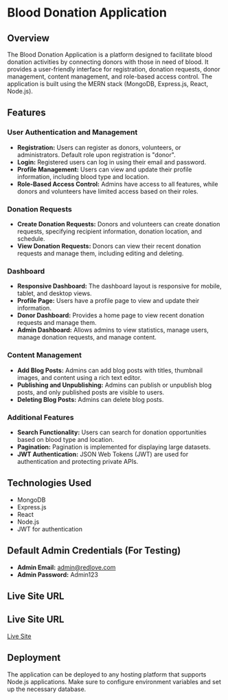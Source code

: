 # Blood Donation Application

## Overview

The Blood Donation Application is a platform designed to facilitate blood donation activities by connecting donors with those in need of blood. It provides a user-friendly interface for registration, donation requests, donor management, content management, and role-based access control. The application is built using the MERN stack (MongoDB, Express.js, React, Node.js).

## Features

### User Authentication and Management

- **Registration:** Users can register as donors, volunteers, or administrators. Default role upon registration is "donor".
- **Login:** Registered users can log in using their email and password.
- **Profile Management:** Users can view and update their profile information, including blood type and location.
- **Role-Based Access Control:** Admins have access to all features, while donors and volunteers have limited access based on their roles.

### Donation Requests

- **Create Donation Requests:** Donors and volunteers can create donation requests, specifying recipient information, donation location, and schedule.
- **View Donation Requests:** Donors can view their recent donation requests and manage them, including editing and deleting.

### Dashboard

- **Responsive Dashboard:** The dashboard layout is responsive for mobile, tablet, and desktop views.
- **Profile Page:** Users have a profile page to view and update their information.
- **Donor Dashboard:** Provides a home page to view recent donation requests and manage them.
- **Admin Dashboard:** Allows admins to view statistics, manage users, manage donation requests, and manage content.

### Content Management

- **Add Blog Posts:** Admins can add blog posts with titles, thumbnail images, and content using a rich text editor.
- **Publishing and Unpublishing:** Admins can publish or unpublish blog posts, and only published posts are visible to users.
- **Deleting Blog Posts:** Admins can delete blog posts.

### Additional Features

- **Search Functionality:** Users can search for donation opportunities based on blood type and location.
- **Pagination:** Pagination is implemented for displaying large datasets.
- **JWT Authentication:** JSON Web Tokens (JWT) are used for authentication and protecting private APIs.

## Technologies Used

- MongoDB
- Express.js
- React
- Node.js
- JWT for authentication



## Default Admin Credentials (For Testing)

- **Admin Email:** admin@redlove.com
- **Admin Password:** Admin123

## Live Site URL

## Live Site URL

[Live Site](https://red-love-donation.web.app/)

## Deployment

The application can be deployed to any hosting platform that supports Node.js applications. Make sure to configure environment variables and set up the necessary database.

